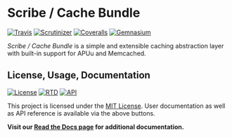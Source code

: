 # Scribe / Cache Bundle

[![Travis](https://img.shields.io/travis/scribenet/symfony-cache-bundle/master.svg?style=flat-square)](https://symfony-cache-bundle.docs.scribe.tools/ci) 
[![Scrutinizer](https://img.shields.io/scrutinizer/g/scribenet/symfony-cache-bundle/master.svg?style=flat-square)](https://symfony-cache-bundle.docs.scribe.tools/quality)
[![Coveralls](https://img.shields.io/coveralls/scribenet/symfony-cache-bundle/master.svg?style=flat-square)](https://symfony-cache-bundle.docs.scribe.tools/coverage)
[![Gemnasium](https://img.shields.io/gemnasium/scribenet/symfony-cache-bundle.svg?style=flat-square)](https://symfony-cache-bundle.docs.scribe.tools/deps)

*Scribe / Cache Bundle* is a simple and extensible caching abstraction layer with built-in support for APUu and Memcached.

## License, Usage, Documentation

[![License](https://img.shields.io/badge/license-MIT-008AC6.svg?style=flat-square)](https://symfony-cache-bundle.docs.scribe.tools/license)
[![RTD](https://readthedocs.org/projects/symfony-cache-bundle/badge/?version=latest&style=flat-square)](https://symfony-cache-bundle.docs.scribe.tools/docs)
[![API](https://img.shields.io/badge/docs-reference%20api-c75ec1.svg?style=flat-square)](https://symfony-cache-bundle.docs.scribe.tools/api)

This project is licensed under the [MIT License](https://symfony-cache-bundle.docs.scribe.tools/license).
User documentation as well as API reference is available via the above buttons.

**Visit our [Read the Docs page](https://symfony-cache-bundle.docs.scribe.tools/docs) for additional documentation.**
